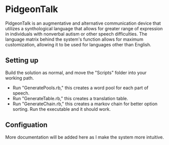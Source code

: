 # PidgeonTalk
PidgeonTalk is an augmentative and alternative communication device that utilizes a synthological language that allows for greater range of expression in individuals with nonverbal autism or other speech difficulties. The language matrix behind the system's function allows for maximum customization, allowing it to be used for languages other than English.

## Setting up
Build the solution as normal, and move the "Scripts" folder into your working path.
* Run "GeneratePools.rb," this creates a word pool for each part of speech.
* Run "GenerateTable.rb," this creates a translation table.
* Run "GenerateChain.rb," this creates a markov chain for better option sorting.
Run the executable and it should work.

## Configuation
More documentation will be added here as I make the system more intuitive.
